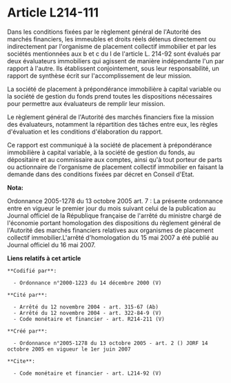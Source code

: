 # Article L214-111

Dans les conditions fixées par le règlement général de l'Autorité des marchés financiers, les immeubles et droits réels
détenus directement ou indirectement par l'organisme de placement collectif immobilier et par les sociétés mentionnées aux b
et c du I de l'article L. 214-92 sont évalués par deux évaluateurs immobiliers qui agissent de manière indépendante l'un par
rapport à l'autre. Ils établissent conjointement, sous leur responsabilité, un rapport de synthèse écrit sur
l'accomplissement de leur mission. 

La société de placement à prépondérance immobilière à capital variable ou la société de gestion du fonds prend toutes les
dispositions nécessaires pour permettre aux évaluateurs de remplir leur mission. 

Le règlement général de l'Autorité des marchés financiers fixe la mission des évaluateurs, notamment la répartition des
tâches entre eux, les règles d'évaluation et les conditions d'élaboration du rapport. 

Ce rapport est communiqué à la société de placement à prépondérance immobilière à capital variable, à la société de gestion
du fonds, au dépositaire et au commissaire aux comptes, ainsi qu'à tout porteur de parts ou actionnaire de l'organisme de
placement collectif immobilier en faisant la demande dans des conditions fixées par décret en Conseil d'Etat.

**Nota:**

Ordonnance 2005-1278 du 13 octobre 2005 art. 7 : La présente ordonnance entre en vigueur le premier jour du mois suivant
celui de la publication au Journal officiel de la République française de l'arrêté du ministre chargé de l'économie portant
homologation des dispositions du règlement général de l'Autorité des marchés financiers relatives aux organismes de placement
collectif immobilier.L'arrêté d'homologation du 15 mai 2007 a été publié au Journal officiel du 16 mai 2007.

**Liens relatifs à cet article**

	**Codifié par**:

	  - Ordonnance n°2000-1223 du 14 décembre 2000 (V)

	**Cité par**:

	  - Arrêté du 12 novembre 2004 - art. 315-67 (Ab)
	  - Arrêté du 12 novembre 2004 - art. 322-84-9 (V)
	  - Code monétaire et financier - art. R214-211 (V)

	**Créé par**:

	  - Ordonnance n°2005-1278 du 13 octobre 2005 - art. 2 () JORF 14 octobre 2005 en vigueur le 1er juin 2007

	**Cite**:

	  - Code monétaire et financier - art. L214-92 (V)
